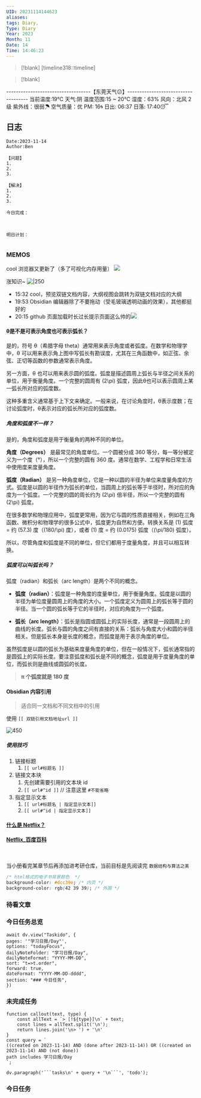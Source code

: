 ```yaml
---
UID: 20231114144623
aliases: 
tags: Diary,
Type: Diary
Year: 2023
Month: 11
Date: 14
Time: 14:46:23
---
```

> [!blank] 
> [timeline318::timeline]

>[!blank]
> 
-----------------------------------【东莞天气😕】------------------------------------
当前温度:19℃
天气:阴
温度范围:15 ~ 20℃
湿度：63%
风向：北风 2级
紫外线：很弱☂
空气质量：优 PM: 16🌀
日出: 06:37 日落: 17:40😴

## 日志

```
Date:2023-11-14
Author:Ben

【问题】
1.
2.
3.

【解决】
1.
2.
3.

今日完成：



明日计划：


```

### MEMOS

cool 浏览器又更新了（多了可视化内存用量）
![](asset/Pasted%20image%2020231114144630.png)

涨知识~
![|250](asset/4279a58e65ee1b5211e2ca86be683f8.jpg)

- 15:32 cool，预览双链文档内容，大纲视图会跳转为双链文档对应的大纲
- 19:53 Obsidian 编辑器除了不要拖动（受毛玻璃透明动画的效果），其他都挺好的
- 20:15 github 页面加载时长过长提示页面这么帅的![](Pasted%20Image%2020231114201500.png)

#### θ是不是可表示角度也可表示弧长？

是的，符号 θ（希腊字母 theta）通常用来表示角度或者弧度。在数学和物理学中，θ 可以用来表示角上图中写弧长有勘误度，尤其在三角函数中，如正弦、余弦、正切等函数的参数通常表示角度。

另一方面，θ 也可以用来表示圆的弧度。弧度是描述圆周上弧长与半径之间关系的单位，用于衡量角度。一个完整的圆周有 \(2\pi\) 弧度，因此θ也可以表示圆周上某一弧长所对应的弧度数。

这种多重含义通常基于上下文来确定。一般来说，在讨论角度时，θ表示度数；在讨论弧度时，θ表示对应的弧长所对应的弧度数。

##### 角度和弧度不一样？

是的，角度和弧度是用于衡量角的两种不同的单位。

**角度（Degrees）** 是最常见的角度单位。一个圆被分成 360 等分，每一等分被定义为一个度（°），所以一个完整的圆有 360 度。通常在数学、工程学和日常生活中使用度来度量角度。

**弧度（Radian）** 是另一种角度单位，它是一种以圆的半径为单位来度量角度的方式。弧度是以圆的半径作为弧长的单位，当圆周上的弧长等于半径时，所对应的角度为一个弧度。一个完整的圆的周长约为 \(2\pi\) 倍半径，所以一个完整的圆有 \(2\pi\) 弧度。

在很多数学和物理应用中，弧度更常用，因为它与圆的性质直接相关，例如在三角函数、微积分和物理学的很多公式中，弧度更为自然和方便。转换关系是 \(1\) 弧度 = 约 \(57.3\) 度（\(180/\pi\) 度），或者 \(1\) 度 = 约 \(0.0175\) 弧度（\(\pi/180\) 弧度）。

所以，尽管角度和弧度是不同的单位，但它们都用于度量角度，并且可以相互转换。

##### 弧度可以叫弧长吗？

弧度（radian）和弧长（arc length）是两个不同的概念。

- **弧度（radian）**：弧度是一种角度的度量单位，用于衡量角度。弧度是以圆的半径为单位度量圆周上的角度的大小。一个弧度定义为圆周上的弧长等于圆的半径。当一个圆的弧长等于它的半径时，对应的角度为一个弧度。

- **弧长（arc length）**：弧长是指圆或圆弧上的实际长度，通常是一段圆周上的曲线的长度。弧长与圆的角度之间有直接的关系：弧长与角度大小和圆的半径相关。但是弧长本身是长度的概念，而弧度是用于表示角度的单位。

虽然弧度是以圆的弧长为基础来度量角度的单位，但在一般情况下，弧长通常指的是圆弧上的实际长度。要注意弧度和弧长是不同的概念，弧度是用于度量角度的单位，而弧长则是曲线或圆弧的长度。

> **π 个弧度就是 180 度**

#### Obsidian 内容引用

> 适合同一文档和不同文档中的引用

使用 `[[ 双链引用文档地址url ]]`

![450](asset/Pasted%20image%2020231114163824.png)

##### 使用技巧

1. 链接标题
	1. `[[ url#标题名 ]]`
2. 链接文本块
	1. 先创建需要引用的文本块 id
	2. `[[ url#^id ]]` // 注意这里 `#不能省略`
3. 指定显示文本
	1. `[[ url#标题名 | 指定显示文本]]`
	2. `[[ url#^id | 指定显示文本]]`

#### [什么是 Netflix？](https://help.netflix.com/zh-cn/node/412)

#### [Netflix\_百度百科](https://baike.baidu.com/item/Netflix/662557)

<br />

当小册看完某章节后再添加进考研仓库，当前目标是先阅读完 `数据结构与算法之美`

```css
/* html格式的电子书背景颜色  */
background-color: #dcc39e; /* 内页 */
background-color: rgb(42 39 39); /* 外围 */
```


### 待看文章



### 今日任务总览

```dataviewjs
await dv.view("Taskido", {
pages: '"学习日报/Day"',
options: "todayFocus",
dailyNoteFolder: "学习日报/Day",
dailyNoteFormat: "YYYY-MM-DD",
sort: "t=>t.order",
forward: true,
dateFormat: "YYYY-MM-DD-dddd",
section: "### 今日任务",
})
```

### 未完成任务

```dataviewjs
function callout(text, type) {
    const allText = `> [!${type}]\n` + text;
    const lines = allText.split('\n');
    return lines.join('\n> ') + '\n'
}
const query = `
((created on 2023-11-14) AND (done after 2023-11-14)) OR ((created on 2023-11-14) AND (not done))
path includes 学习日报/Day
`;

dv.paragraph('```tasks\n' + query + '\n```', 'todo');
```


### 今日任务
